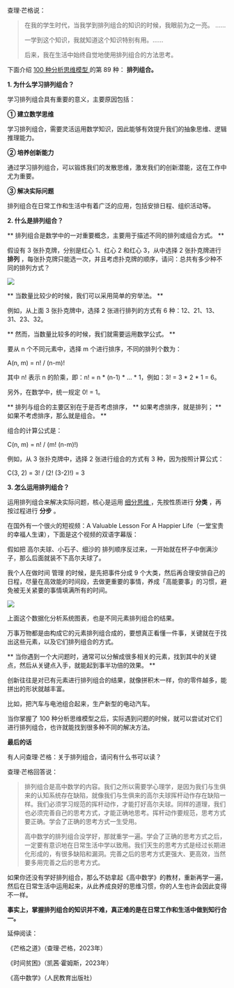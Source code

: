 查理·芒格说：

> 在我的学生时代，当我学到排列组合的知识的时候，我眼前为之一亮。  ……
>
>  
>
>
> 一学到这个知识，我就知道这个知识特别有用。……
>
>  
>
>
> 后来，我在生活中始终自觉地使用排列组合的方法思考。

下面介绍  [ 100 种分析思维模型
](https://mp.weixin.qq.com/mp/appmsgalbum?__biz=MzA4ODE2OTIxMw==&action=getalbum&album_id=1701638273011351554#wechat_redirect)
的第 89 种： **排列组合。**

**1\. 为什么学习排列组合？**

学习排列组合具有重要的意义，主要原因包括：

**① 建立数学思维**

学习排列组合，需要灵活运用数学知识，因此能够有效提升我们的抽象思维、逻辑推理能力。

**② 培养创新能力**

通过学习排列组合，可以锻炼我们的发散思维，激发我们的创新潜能，这在工作中尤为重要。

**③ 解决实际问题**

排列组合在日常工作和生活中有着广泛的应用，包括安排日程、组织活动等。

**2\. 什么是排列组合？**

** 排列组合是数学中的一对重要概念，主要用于描述不同的排列或组合方式。  **

假设有 3 张扑克牌，分别是红心 1、红心 2 和红心 3，从中选择 2 张扑克牌进行 **排列**
，每张扑克牌只能选一次，并且考虑扑克牌的顺序，请问：总共有多少种不同的排列方式？

![](https://mmbiz.qpic.cn/mmbiz_png/giaycic3UNwo3RnuibmpI1w1BMVIiazZIlUbD742iaOhlGkOdiagCVvRoc1vvB2UHApLuQSQlfEc0QKhCmPasvWhMKxQ/640?wx_fmt=png&from=appmsg)

** 当数量比较少的时候，我们可以采用简单的穷举法。  **

例如，从上面 3 张扑克牌中，选择 2 张进行排列的方式有 6 种：12、21、13、31、23、32。

** 然而，当数量比较多的时候，我们就需要运用数学公式。  **

要从 n 个不同元素中，选择 m 个进行排序，不同的排列个数为：

A(n, m) = n! / (n-m)!

其中 n! 表示 n 的阶乘，即：n! = n * (n-1) * … * 1，例如：3! = 3 * 2 * 1 = 6。

另外，在数学中，统一规定 0! = 1。

** 排列与组合的主要区别在于是否考虑排序， ** 如果考虑排序，就是排列；  ** 如果不考虑排序，那么就是组合。  **

组合的计算公式是：

C(n, m) = n! / (m! (n-m)!)

例如，从 3 张扑克牌中，选择 2 张进行组合的方式有 3 种，因为按照计算公式：

C(3, 2) = 3! / (2! (3-2)!) = 3

**3\. 怎么运用排列组合？**

运用排列组合来解决实际问题，核心是运用  [ 细分思维
](https://mp.weixin.qq.com/s?__biz=MzA4ODE2OTIxMw==&mid=2653476217&idx=1&sn=34d80b50dc3585c82ca6f4917c96f7f0&chksm=8bf23aebbc85b3fdc79474dc9a0ee5fed45a8a98f15ac1a9e9f9ffa5332f3dfbe49bc3415fdb&scene=21#wechat_redirect)
，先按性质进行 **分类** ，再按过程进行 **分步** 。

在国外有一个很火的短视频：A Valuable Lesson For A Happier Life（一堂宝贵的幸福人生课），下面是这个视频的双语字幕版：

假如把  高尔夫球、小石子、细沙的  排列顺序反过来，一开始就在杯子中倒满沙子，那么后面就装不下高尔夫球了。

我个人在做时间  管理  的时候，是先把事件分成 9
个大类，然后再合理安排自己的日程，尽量在高效能的时间段，去做更重要的事情，养成「高能要事」的习惯，避免被无关紧要的事情填满所有的时间。

![](https://mmbiz.qpic.cn/mmbiz_png/giaycic3UNwo3RnuibmpI1w1BMVIiazZIlUbeD6rU0ZkvB9kVXdKvn56NbBSL1yPOKZdUibCB4ibznpkSZHwFPtbC8Lw/640?wx_fmt=png&from=appmsg)

上面这个数据化分析系统图表，也是不同元素排列组合的结果。

万事万物都是由构成它的元素排列组合成的，要想真正看懂一件事，关键就在于找出这些元素，以及它们排列组合的方式。

** 当你遇到一个大问题时，通常可以分解成很多相关的元素，找到其中的关键点，然后从关键点入手，就能起到事半功倍的效果。  **

创新往往是对已有元素进行排列组合的结果，就像拼积木一样，你的零件越多，能拼出的形状就越丰富。

比如，把汽车与电池组合起来，生产新型的电动汽车。

当你掌握了 100 种分析思维模型之后，实际遇到问题的时候，就可以尝试对它们进行排列组合，也许就能找到很多种不同的解决方法。

**最后的话**

有人问查理·芒格：关于排列组合，请问有什么书可以读？

查理·芒格回答说：

>
> 排列组合是高中数学的内容。我们之所以需要学心理学，是因为我们与生俱来的认知系统存在缺陷，就像我们与生俱来的高尔夫球挥杆动作存在缺陷一样。我们必须学习规范的挥杆动作，才能打好高尔夫球。同样的道理，我们也必须完善自己的思考方式，才能正确地思考。挥杆动作要规范，思考方式要正确。学会了正确的思考方式一生受用。
>
>  
>
>
>
> 高中数学的排列组合没学好，那就重学一遍。学会了正确的思考方式之后，一定要有意识地在日常生活中学以致用。我们天生的思考方式是经过长期进化形成的，有很多缺陷和漏洞。完善之后的思考方式更强大、更高效，当然要多用完善之后的思考方式。

如果你还没有学好排列组合，那么不妨拿起《高中数学》的教材，重新再学一遍，然后在日常生活中运用起来，从此养成良好的思维习惯，你的人生也许会因此变得不一样。

**事实上，掌握排列组合的知识并不难，真正难的是在日常工作和生活中做到知行合一。**

延伸阅读：

《芒格之道》（查理·芒格，2023年）

《时间贫困》（凯茜·霍姆斯，2023年）

《高中数学》（人民教育出版社）